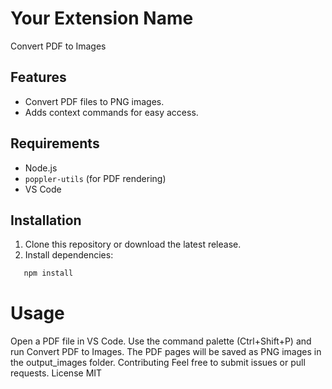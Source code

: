 # Your Extension Name

Convert PDF to Images

## Features

- Convert PDF files to PNG images.
- Adds context commands for easy access.

## Requirements

- Node.js
- `poppler-utils` (for PDF rendering)
- VS Code

## Installation

1. Clone this repository or download the latest release.
2. Install dependencies:
```bash
   npm install
```
# Usage
Open a PDF file in VS Code.
Use the command palette (Ctrl+Shift+P) and run Convert PDF to Images.
The PDF pages will be saved as PNG images in the output_images folder.
Contributing
Feel free to submit issues or pull requests.
License
MIT
